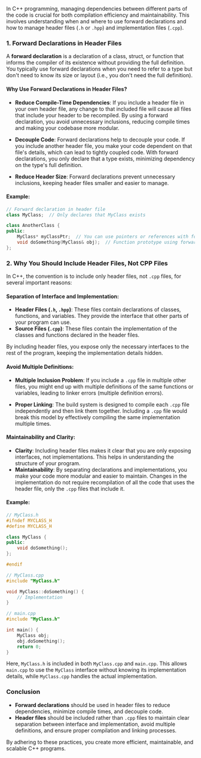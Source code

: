In C++ programming, managing dependencies between different parts of the code is crucial for both compilation efficiency and maintainability. This involves understanding when and where to use forward declarations and how to manage header files (`.h` or `.hpp`) and implementation files (`.cpp`).

### **1. Forward Declarations in Header Files**
A **forward declaration** is a declaration of a class, struct, or function that informs the compiler of its existence without providing the full definition. You typically use forward declarations when you need to refer to a type but don't need to know its size or layout (i.e., you don't need the full definition).

#### **Why Use Forward Declarations in Header Files?**
- **Reduce Compile-Time Dependencies**: If you include a header file in your own header file, any change to that included file will cause all files that include your header to be recompiled. By using a forward declaration, you avoid unnecessary inclusions, reducing compile times and making your codebase more modular.
  
- **Decouple Code**: Forward declarations help to decouple your code. If you include another header file, you make your code dependent on that file's details, which can lead to tightly coupled code. With forward declarations, you only declare that a type exists, minimizing dependency on the type's full definition.

- **Reduce Header Size**: Forward declarations prevent unnecessary inclusions, keeping header files smaller and easier to manage.

#### **Example:**
```cpp
// Forward declaration in header file
class MyClass;  // Only declares that MyClass exists

class AnotherClass {
public:
    MyClass* myClassPtr;  // You can use pointers or references with forward-declared classes
    void doSomething(MyClass& obj);  // Function prototype using forward-declared class
};
```

### **2. Why You Should Include Header Files, Not CPP Files**
In C++, the convention is to include only header files, not `.cpp` files, for several important reasons:

#### **Separation of Interface and Implementation:**
- **Header Files (`.h`, `.hpp`)**: These files contain declarations of classes, functions, and variables. They provide the interface that other parts of your program can use.
- **Source Files (`.cpp`)**: These files contain the implementation of the classes and functions declared in the header files.

By including header files, you expose only the necessary interfaces to the rest of the program, keeping the implementation details hidden.

#### **Avoid Multiple Definitions:**
- **Multiple Inclusion Problem**: If you include a `.cpp` file in multiple other files, you might end up with multiple definitions of the same functions or variables, leading to linker errors (multiple definition errors).
  
- **Proper Linking**: The build system is designed to compile each `.cpp` file independently and then link them together. Including a `.cpp` file would break this model by effectively compiling the same implementation multiple times.

#### **Maintainability and Clarity:**
- **Clarity**: Including header files makes it clear that you are only exposing interfaces, not implementations. This helps in understanding the structure of your program.
- **Maintainability**: By separating declarations and implementations, you make your code more modular and easier to maintain. Changes in the implementation do not require recompilation of all the code that uses the header file, only the `.cpp` files that include it.

#### **Example:**
```cpp
// MyClass.h
#ifndef MYCLASS_H
#define MYCLASS_H

class MyClass {
public:
    void doSomething();
};

#endif

// MyClass.cpp
#include "MyClass.h"

void MyClass::doSomething() {
    // Implementation
}

// main.cpp
#include "MyClass.h"

int main() {
    MyClass obj;
    obj.doSomething();
    return 0;
}
```

Here, `MyClass.h` is included in both `MyClass.cpp` and `main.cpp`. This allows `main.cpp` to use the `MyClass` interface without knowing its implementation details, while `MyClass.cpp` handles the actual implementation.

### **Conclusion**
- **Forward declarations** should be used in header files to reduce dependencies, minimize compile times, and decouple code.
- **Header files** should be included rather than `.cpp` files to maintain clear separation between interface and implementation, avoid multiple definitions, and ensure proper compilation and linking processes.

By adhering to these practices, you create more efficient, maintainable, and scalable C++ programs.